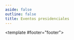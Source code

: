 ```yaml
---
aside: false
outline: false
title: Eventos presidenciales
---
```


<script setup>
import { useRoute, useData } from 'vitepress'

const route = useRoute()

const { isDark } = useData()
</script>

<OAOperation operation-id="get-eventos-presidenciales">

<template #footer="footer">

<!--@include: ./parts/get-eventos-presidenciales-footer.md -->

</template>

</OAOperation>
